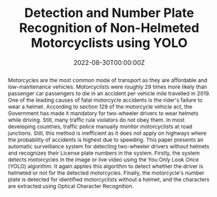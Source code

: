---
title: "Detection and Number Plate Recognition of Non-Helmeted Motorcyclists using YOLO"

# Authors
# If you created a profile for a user (e.g. the default `admin` user), write the username (folder name) here
# and it will be replaced with their full name and linked to their profile.
authors:
  - admin

# Author notes (optional)
author_notes:
  # - 'Equal contribution'
  # - 'Equal contribution'

date: '2022-08-30T00:00:00Z'
doi: '10.36227/TECHRXIV.20561343'

# Schedule page publish date (NOT publication's date).
# publishDate: '2022-09-23T00:00:00Z'

# Publication type.
# Legend: 0 = Uncategorized; 1 = Conference paper; 2 = Journal article;
# 3 = Preprint / Working Paper; 4 = Report; 5 = Book; 6 = Book section;
# 7 = Thesis; 8 = Patent
publication_types: ['3']

# Publication name and optional abbreviated publication name.
publication: TechRxiv (IEEE)
publication_short: In TechRxiv

abstract: "Motorcycles are the most common mode of transport as they are affordable and low-maintenance vehicles. Motorcyclists were roughly 29 times more likely than passenger car passengers to die in an accident per vehicle mile travelled in 2019. One of the leading causes of fatal motorcycle accidents is the rider's failure to wear a helmet. According to section 129 of the motorcycle vehicle act, the Government has made it mandatory for two-wheeler drivers to wear helmets while driving. Still, many traffic rule violators do not obey them. In most developing countries, traffic police manually monitor motorcyclists at road junctions. Still, this method is inefficient as it does not apply on highways where the probability of accidents is highest due to speeding. This paper presents an automatic surveillance system for detecting two-wheeler drivers without helmets and recognizes their License plate numbers in the system. Firstly, the system detects motorcycles in the image or live video using the You Only Look Once (YOLO) algorithm. It again applies this algorithm to detect whether the driver is helmeted or not for the detected motorcycles. Finally, the motorcycle's number plate is detected for identified motorcyclists without a helmet, and the characters are extracted using Optical Character Recognition."

# # Summary. An optional shortened abstract.
# summary: Lorem ipsum dolor sit amet, consectetur adipiscing elit. Duis posuere tellus ac convallis placerat. Proin tincidunt magna sed ex sollicitudin condimentum.

tags: []

# Display this page in the Featured widget?
# featured: true

# Custom links (uncomment lines below)
# links:
# - name: Custom Link
#   url: http://example.org

# url_pdf: 'https://deliverypdf.ssrn.com/delivery.php?ID=695120099066117012022110114077066092097036019031031092110084127090071092089114066093056035048125008059096103006075023071125120038022089021065117027094120117105089070058005001081079081083067082126116004121090009083074066023026112093022024019114096024123&EXT=pdf&INDEX=TRUE'
# url_code: 'https://github.com/wowchemy/wowchemy-hugo-themes'
# url_dataset: 'https://adni.loni.usc.edu/data-samples/access-data/'
# url_poster: ''
# url_project: ''
# url_slides: ''
# url_source: 'https://github.com/wowchemy/wowchemy-hugo-themes'
# url_video: 'https://youtube.com'

# Featured image
# To use, add an image named `featured.jpg/png` to your page's folder.
image:
  caption: 
  focal_point: ''
  preview_only: false

# Associated Projects (optional).
#   Associate this publication with one or more of your projects.
#   Simply enter your project's folder or file name without extension.
#   E.g. `internal-project` references `content/project/internal-project/index.md`.
#   Otherwise, set `projects: []`.
# projects:
#   - example

# Slides (optional).
#   Associate this publication with Markdown slides.
#   Simply enter your slide deck's filename without extension.
#   E.g. `slides: "example"` references `content/slides/example/index.md`.
#   Otherwise, set `slides: ""`.
# slides: example
---